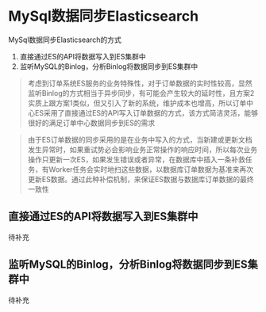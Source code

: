 # MySql数据同步Elasticsearch

MySql数据同步Elasticsearch的方式

1. 直接通过ES的API将数据写入到ES集群中
2. 监听MySQL的Binlog，分析Binlog将数据同步到ES集群中

> 考虑到订单系统ES服务的业务特殊性，对于订单数据的实时性较高，显然监听Binlog的方式相当于异步同步，有可能会产生较大的延时性，且方案2实质上跟方案1类似，但又引入了新的系统，维护成本也增高，所以订单中心ES采用了直接通过ES的API写入订单数据的方式，该方式简洁灵活，能够很好的满足订单中心数据同步到ES的需求

> 由于ES订单数据的同步采用的是在业务中写入的方式，当新建或更新文档发生异常时，如果重试势必会影响业务正常操作的响应时间，所以每次业务操作只更新一次ES，如果发生错误或者异常，在数据库中插入一条补救任务，有Worker任务会实时地扫这些数据，以数据库订单数据为基准来再次更新ES数据。通过此种补偿机制，来保证ES数据与数据库订单数据的最终一致性

## 直接通过ES的API将数据写入到ES集群中

待补充

## 监听MySQL的Binlog，分析Binlog将数据同步到ES集群中

待补充